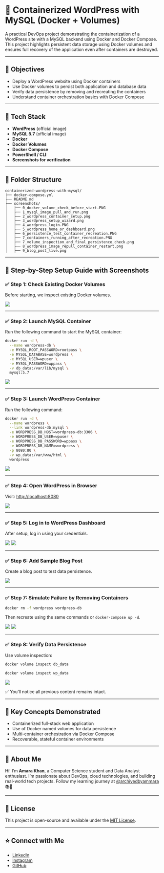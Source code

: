 # 🐳 Containerized WordPress with MySQL (Docker + Volumes)

A practical DevOps project demonstrating the containerization of a WordPress site with a MySQL backend using Docker and Docker Compose. This project highlights persistent data storage using Docker volumes and ensures full recovery of the application even after containers are destroyed.

---

## 📌 Objectives

* Deploy a WordPress website using Docker containers
* Use Docker volumes to persist both application and database data
* Verify data persistence by removing and recreating the containers
* Understand container orchestration basics with Docker Compose

---

## 🧱 Tech Stack

* **WordPress** (official image)
* **MySQL 5.7** (official image)
* **Docker**
* **Docker Volumes**
* **Docker Compose**
* **PowerShell / CLI**
* **Screenshots for verification**

---

## 📂 Folder Structure

```
containerized-wordpress-with-mysql/
├── docker-compose.yml
├── README.md
├── screenshots/
│   ├── 0_docker_volume_check_before_start.PNG
│   ├── 1_mysql_image_pull_and_run.png
│   ├── 2_wordpress_container_setup.png
│   ├── 3_wordpress_setup_wizard.png
│   ├── 4_wordpress_login.PNG
│   ├── 5_wordpress_home_or_dashboard.png
│   ├── 6_persistence_test_container_recreation.PNG
│   ├── 7_containers_running_after_recreation.PNG
│   ├── 7_volume_inspection_and_final_persistence_check.png
│   ├── 8_wordpress_image_repull_container_restart.png
│   ├── 9_blog_post_live.png
```

---

## 🚀 Step-by-Step Setup Guide with Screenshots

### ✅ Step 1: Check Existing Docker Volumes

Before starting, we inspect existing Docker volumes.

 ![](screenshots/0_docker_volume_check_before_start.PNG)

---

### ✅ Step 2: Launch MySQL Container

Run the following command to start the MySQL container:

```bash
docker run -d \
  --name wordpress-db \
  -e MYSQL_ROOT_PASSWORD=rootpass \
  -e MYSQL_DATABASE=wordpress \
  -e MYSQL_USER=wpuser \
  -e MYSQL_PASSWORD=wppass \
  -v db_data:/var/lib/mysql \
  mysql:5.7
```

 ![](screenshots/1_mysql_image_pull_and_run.png)

---

### ✅ Step 3: Launch WordPress Container

Run the following command:

```bash
docker run -d \
  --name wordpress \
  --link wordpress-db:mysql \
  -e WORDPRESS_DB_HOST=wordpress-db:3306 \
  -e WORDPRESS_DB_USER=wpuser \
  -e WORDPRESS_DB_PASSWORD=wppass \
  -e WORDPRESS_DB_NAME=wordpress \
  -p 8080:80 \
  -v wp_data:/var/www/html \
  wordpress
```

 ![](screenshots/2_wordpress_container_setup.png)

---

### ✅ Step 4: Open WordPress in Browser

Visit: [http://localhost:8080](http://localhost:8080)

 ![](screenshots/3_wordpress_setup_wizard.png)

---

### ✅ Step 5: Log in to WordPress Dashboard

After setup, log in using your credentials.

 ![](screenshots/4_wordpress_login.PNG)
 ![](screenshots/5_wordpress_home_or_dashboard.png)

---

### ✅ Step 6: Add Sample Blog Post

Create a blog post to test data persistence.

 ![](screenshots/9_blog_post_live.png)

---

### ✅ Step 7: Simulate Failure by Removing Containers

```bash
docker rm -f wordpress wordpress-db
```

Then recreate using the same commands or `docker-compose up -d`.

 ![](screenshots/6_persistence_test_container_recreation.PNG)
 ![](screenshots/7_containers_running_after_recreation.PNG)

---

### ✅ Step 8: Verify Data Persistence

Use volume inspection:

```bash
docker volume inspect db_data

docker volume inspect wp_data
```

 ![](screenshots/7_volume_inspection_and_final_persistence_check.png)

✅ You’ll notice all previous content remains intact.

---

## 🧠 Key Concepts Demonstrated

* Containerized full-stack web application
* Use of Docker named volumes for data persistence
* Multi-container orchestration via Docker Compose
* Recoverable, stateful container environments

---

## 📍 About Me

Hi! I’m **Amara Khan**, a Computer Science student and Data Analyst enthusiast. I’m passionate about DevOps, cloud technologies, and building real-world tech projects.
Follow my learning journey at [@archivedbyammara](https://instagram.com/archivedbyammara) 📚🚀

---

## 📜 License

This project is open-source and available under the [MIT License](LICENSE).

---

## ⭐️ Connect with Me

* [LinkedIn](https://www.linkedin.com/in/amara-khan-pro/)
* [Instagram](https://instagram.com/archivedbyammara)
* [GitHub](https://github.com/being-amara-khan)

